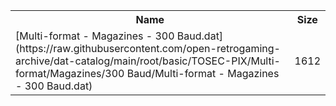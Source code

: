 <table>
<tr><th>Name</th><th>Size</th></tr>
<tr><td>[Multi-format - Magazines - 300 Baud.dat](https://raw.githubusercontent.com/open-retrogaming-archive/dat-catalog/main/root/basic/TOSEC-PIX/Multi-format/Magazines/300 Baud/Multi-format - Magazines - 300 Baud.dat)</td><td>1612</td></tr>
</table>
